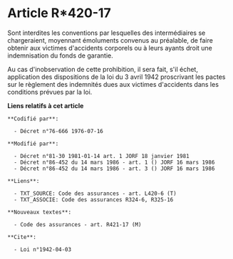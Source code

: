 # Article R*420-17

Sont interdites les conventions par lesquelles des intermédiaires se chargeraient, moyennant émoluments convenus au
préalable, de faire obtenir aux victimes d'accidents corporels ou à leurs ayants droit une indemnisation du fonds de
garantie.

Au cas d'inobservation de cette prohibition, il sera fait, s'il échet, application des dispositions de la loi du 3 avril 1942
proscrivant les pactes sur le règlement des indemnités dues aux victimes d'accidents dans les conditions prévues par la loi.

**Liens relatifs à cet article**

	**Codifié par**:

	  - Décret n°76-666 1976-07-16

	**Modifié par**:

	  - Décret n°81-30 1981-01-14 art. 1 JORF 18 janvier 1981
	  - Décret n°86-452 du 14 mars 1986 - art. 1 () JORF 16 mars 1986
	  - Décret n°86-452 du 14 mars 1986 - art. 3 () JORF 16 mars 1986

	**Liens**:

	  - TXT_SOURCE: Code des assurances - art. L420-6 (T)
	  - TXT_ASSOCIE: Code des assurances R324-6, R325-16

	**Nouveaux textes**:

	  - Code des assurances - art. R421-17 (M)

	**Cite**:

	  - Loi n°1942-04-03

